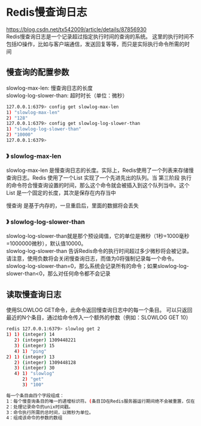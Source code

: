 # Redis慢查询日志
https://blog.csdn.net/tx542009/article/details/87856930  
Redis慢查询日志是一个记录超过指定执行时间的查询的系统。 这里的执行时间不包括IO操作，比如与客户端通信，发送回复等等，而只是实际执行命令所需的时间

## 慢查询的配置参数
slowlog-max-len: 慢查询日志的长度  
slowlog-log-slower-than: 超时时长（单位：微秒）  

```bash
127.0.0.1:6379> config get slowlog-max-len
1) "slowlog-max-len"
2) "128"
127.0.0.1:6379> config get slowlog-log-slower-than
1) "slowlog-log-slower-than"
2) "10000"
127.0.0.1:6379> 
```

### 》 slowlog-max-len
slowlog-max-len 是慢查询日志的长度。实际上，Redis使用了一个列表来存储慢查询日志。Redis 使用了一个List 实现了一个先进先出的队列。当 第三阶段 执行的命令符合慢查询设置的时间，那么这个命令就会被插入到这个队列当中。这个 List 是一个固定的长度，其次是保存在内存当中  

慢查询 是基于内存的，一旦重启后，里面的数据将会丢失

### 》 slowlog-log-slower-than
slowlog-log-slower-than就是那个预设阈值，它的单位是微秒（1秒=1000毫秒=1000000微秒），默认值10000。  
slowlog-log-slower-than 告诉Redis命令的执行时间超过多少微秒将会被记录。 请注意，使用负数将会关闭慢查询日志，而值为0将强制记录每一个命令。  
slowlog-log-slower-than=0，那么系统会记录所有的命令；如果slowlog-log-slower-than<0，那么对任何命令都不会记录

## 读取慢查询日志
使用SLOWLOG GET命令，此命令返回慢查询日志中的每一个条目。 可以只返回最近的N个条目，通过给命令传入一个额外的参数（例如：SLOWLOG GET 10）

```bash
redis 127.0.0.1:6379> slowlog get 2
1) 1) (integer) 14
   2) (integer) 1309448221
   3) (integer) 15
   4) 1) "ping"
2) 1) (integer) 13
   2) (integer) 1309448128
   3) (integer) 30
   4) 1) "slowlog"
      2) "get"
      3) "100"

每一个条目由四个字段组成：
1：每个慢查询条目的唯一的递增标识符。(条目ID在Redis服务器运行期间绝不会被重置，仅在Redis服务重启才重置它)
2：处理记录命令的unix时间戳。
3：命令执行所需的总时间，以微秒为单位。
4：组成该命令的参数的数组
```



